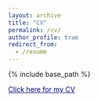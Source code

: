 ```yaml
---
layout: archive
title: "CV"
permalink: /cv/
author_profile: true
redirect_from:
  - /resume
---
```


{% include base_path %}

<a href="http://relugzosiraba.github.io/CV/CV_BarisOzguler_10_24_2022.pdf" style="color:Navy;">Click here for my CV</a>
